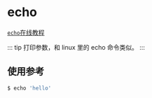 # echo

[`echo`在线教程](https://arthas.aliyun.com/3.x/doc/arthas-tutorials.html?language=cn&id=command-echo)

::: tip
打印参数，和 linux 里的 echo 命令类似。
:::

## 使用参考

```bash
$ echo 'hello'
```
